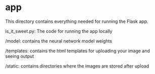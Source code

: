 # app

This directory contains everything needed for running the Flask app.

is_it_sweet.py:
  The code for running the app locally
  
/model:
  contains the neural network model weights
  
/templates:
  contains the html templates for uploading your image and seeing output
  
/static:
  contains directories where the images are stored after upload
